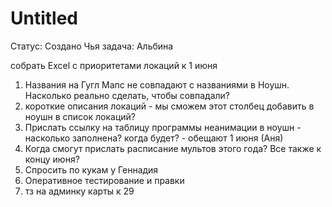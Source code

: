 # Untitled

Статус: Создано
Чья задача: Альбина

собрать Excel с приоритетами локаций к 1 июня

1. Названия на Гугл Мапс не совпадают с названиями в Ноушн. Насколько реально сделать, чтобы совпадали?
2. короткие описания локаций - мы сможем этот столбец добавить в ноушн в список локаций?
3. Прислать ссылку на таблицу программы неанимации в ноушн - насколько заполнена? когда будет? - обещают 1 июня (Аня)
4. Когда смогут прислать расписание мультов этого года? Все также к концу июня?
5. Спросить по кукам у Геннадия
6. Оперативное тестирование и правки
7. тз на админку карты к 29